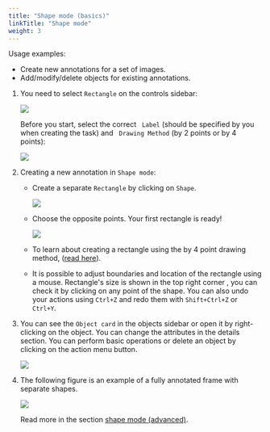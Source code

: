 ```yaml
---
title: "Shape mode (basics)"
linkTitle: "Shape mode"
weight: 3
---
```

Usage examples:

- Create new annotations for a set of images.
- Add/modify/delete objects for existing annotations.

1.  You need to select `Rectangle` on the controls sidebar:

    ![](/images/image082.jpg)

    Before you start, select the correct ` Label` (should be specified by you when creating the task)
    and ` Drawing Method` (by 2 points or by 4 points):

    ![](/images/image080.jpg)

1.  Creating a new annotation in `Shape mode`:

    - Create a separate `Rectangle` by clicking on `Shape`.

      ![](/images/image081.jpg)

    - Choose the opposite points. Your first rectangle is ready!

      ![](/images/image011_detrac.jpg)

    - To learn about creating a rectangle using the by 4 point drawing method, ([read here](/docs/for-users/user-guide/advanced/annotation-with-rectangle-by-4-points/)).

    - It is possible to adjust boundaries and location of the rectangle using a mouse.
      Rectangle's size is shown in the top right corner , you can check it by clicking on any point of the shape.
      You can also undo your actions using `Ctrl+Z` and redo them with `Shift+Ctrl+Z` or `Ctrl+Y`.

1.  You can see the `Object card` in the objects sidebar or open it by right-clicking on the object.
    You can change the attributes in the details section.
    You can perform basic operations or delete an object by clicking on the action menu button.

    ![](/images/image012.jpg)

1.  The following figure is an example of a fully annotated frame with separate shapes.

    ![](/images/image013_detrac.jpg)

    Read more in the section [shape mode (advanced)](/docs/for-users/user-guide/advanced/shape-mode-advanced/).
